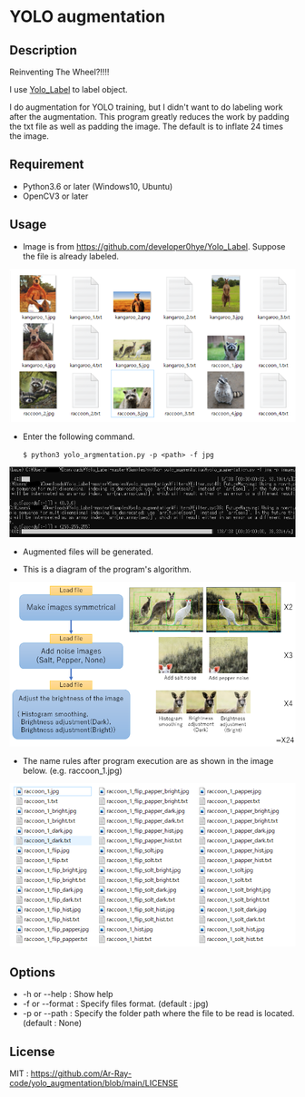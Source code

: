 # YOLO augmentation

## Description

Reinventing The Wheel?!!!!

I use [Yolo_Label](https://github.com/developer0hye/Yolo_Label) to label object.

 I do augmentation for YOLO training, but I didn't want to do labeling work after the augmentation. This program greatly reduces the work by padding the txt file as well as padding the image. The default is to inflate 24 times the image.

## Requirement

- Python3.6 or later (Windows10, Ubuntu)
- OpenCV3 or later

## Usage

- Image is from https://github.com/developer0hye/Yolo_Label. Suppose the file is already labeled.

![初期状態](example_imgs/data1.png)

- Enter the following command.

   `$ python3 yolo_argmentation.py -p <path> -f jpg`

![実行画面_ログ](example_imgs/data2.png)

- Augmented files will be generated.

- This is a diagram of the program's algorithm.

![](example_imgs/data3.png)

- The name rules after program execution are as shown in the image below. (e.g. raccoon_1.jpg)

![files](example_imgs/data4.png)

## Options

- -h or --help : Show help
- -f or --format : Specify files format. (default : jpg)
- -p or --path : Specify the folder path where the file to be read is located. (default : None)

## License

MIT : https://github.com/Ar-Ray-code/yolo_augmentation/blob/main/LICENSE